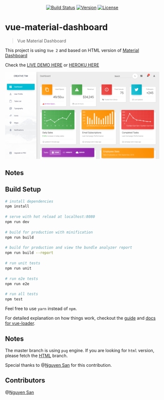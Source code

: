 <p align='center'>
<a href="https://circleci.com/gh/lucduong/vue-material-dashboard"><img src="https://circleci.com/gh/lucduong/vue-material-dashboard.svg?style=svg" alt="Build Status"></a>
<a href="/CHANGELOG.md"><img src="https://img.shields.io/badge/version-1.0.0-blue.svg" alt="Version"></a>
<a href="/LICENCSE"><img src="https://img.shields.io/badge/license-MIT-blue.svg" alt="License"></a>
</p>

# vue-material-dashboard

> Vue Material Dashboard

This project is using `Vue 2` and based on HTML version of [Material Dashboard](https://www.creative-tim.com/product/material-dashboard)

Check the [LIVE DEMO HERE](http://vue-material-dashboard.ltv.vn/) or [HEROKU HERE](https://vue-material-dashboard.herokuapp.com/)

<p align='center'>
<img src="/static/vue-material-dashboard-1.png" alt="Screenshot">
</p>

## Notes

## Build Setup

``` bash
# install dependencies
npm install

# serve with hot reload at localhost:8080
npm run dev

# build for production with minification
npm run build

# build for production and view the bundle analyzer report
npm run build --report

# run unit tests
npm run unit

# run e2e tests
npm run e2e

# run all tests
npm test
```

Feel free to use `yarn` instead of `npm`.

For detailed explanation on how things work, checkout the [guide](http://vuejs-templates.github.io/webpack/) and [docs for vue-loader](http://vuejs.github.io/vue-loader).

## Notes
The master branch is using `pug` engine. If you are looking for `html` version, please fetch the [HTML](https://github.com/lucduong/vue-material-dashboard/tree/html) branch.

Special thanks to @[Nguyen San](https://github.com/sandangel) for this contribution.

## Contributors
@[Nguyen San](https://github.com/sandangel)

